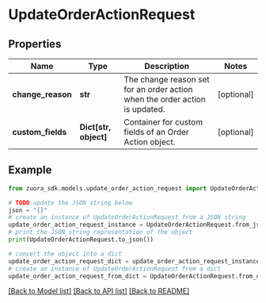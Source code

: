 # UpdateOrderActionRequest


## Properties

Name | Type | Description | Notes
------------ | ------------- | ------------- | -------------
**change_reason** | **str** | The change reason set for an order action when the order action is updated. | [optional] 
**custom_fields** | **Dict[str, object]** | Container for custom fields of an Order Action object.  | [optional] 

## Example

```python
from zuora_sdk.models.update_order_action_request import UpdateOrderActionRequest

# TODO update the JSON string below
json = "{}"
# create an instance of UpdateOrderActionRequest from a JSON string
update_order_action_request_instance = UpdateOrderActionRequest.from_json(json)
# print the JSON string representation of the object
print(UpdateOrderActionRequest.to_json())

# convert the object into a dict
update_order_action_request_dict = update_order_action_request_instance.to_dict()
# create an instance of UpdateOrderActionRequest from a dict
update_order_action_request_from_dict = UpdateOrderActionRequest.from_dict(update_order_action_request_dict)
```
[[Back to Model list]](../README.md#documentation-for-models) [[Back to API list]](../README.md#documentation-for-api-endpoints) [[Back to README]](../README.md)


